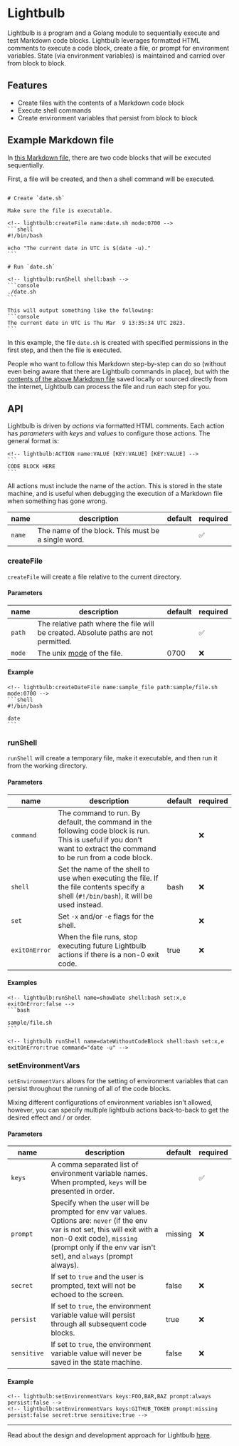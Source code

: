 # Lightbulb

Lightbulb is a program and a Golang module to sequentially execute and test Markdown code blocks. Lightbulb leverages formatted HTML comments to execute a code block, create a file, or prompt for environment variables. State (via environment variables) is maintained and carried over from block to block.

## Features

* Create files with the contents of a Markdown code block
* Execute shell commands
* Create environment variables that persist from block to block

## Example Markdown file

In [this Markdown file](examples/simple.md), there are two code blocks that will be executed sequentially.

First, a file will be created, and then a shell command will be executed.

~~~

# Create `date.sh`

Make sure the file is executable.

<!-- lightbulb:createFile name:date.sh mode:0700 -->
```shell
#!/bin/bash

echo "The current date in UTC is $(date -u)."
```

# Run `date.sh`

<!-- lightbulb:runShell shell:bash -->
```console
./date.sh
```

This will output something like the following:
```console
The current date in UTC is Thu Mar  9 13:35:34 UTC 2023.
```
~~~

In this example, the file `date.sh` is created with specified permissions in the first step, and then the file is executed.

People who want to follow this Markdown step-by-step can do so (without even being aware that there are Lightbulb commands in place), but with the [contents of the above Markdown file](examples/simple.md) saved locally or sourced directly from the internet, Lightbulb can process the file and run each step for you.

## API

Lightbulb is driven by _actions_ via formatted HTML comments. Each action has _parameters_ with _keys_ and _values_ to configure those actions. The general format is:

~~~
<!-- lightbulb:ACTION name:VALUE [KEY:VALUE] [KEY:VALUE] -->
```
CODE BLOCK HERE
```
~~~

All actions must include the name of the action. This is stored in the state machine, and is useful when debugging the execution of a Markdown file when something has gone wrong.

|name|description|default|required|
|----|-----------|-------|--------|
|`name`|The name of the block. This must be a single word.| | :white_check_mark:|


### createFile

`createFile` will create a file relative to the current directory.

#### Parameters

|name|description|default|required|
|----|-----------|-------|--------|
|`path`|The relative path where the file will be created. Absolute paths are not permitted.| |:white_check_mark:|
|`mode`|The unix [mode](https://linuxhandbook.com/chmod-command/) of the file.| 0700 | :x: |

#### Example

~~~
<!-- lightbulb:createDateFile name:sample_file path:sample/file.sh mode:0700 -->
```shell
#!/bin/bash

date
```
~~~

### runShell

`runShell` will create a temporary file, make it executable, and then run it from the working directory.

#### Parameters

|name|description|default|required|
|----|-----------|-------|--------|
|`command`|The command to run. By default, the command in the following code block is run. This is useful if you don't want to extract the command to be run from a code block.||:x:|
|`shell`|Set the name of the shell to use when executing the file. If the file contents specify a shell (`#!/bin/bash`), it will be used instead.|bash|:x:|
|`set`|Set `-x` and/or `-e` flags for the shell.||:x:|
|`exitOnError`|When the file runs, stop executing future Lightbulb actions if there is a non-0 exit code.|true|:x:|

#### Examples

~~~
<!-- lightbulb:runShell name=showDate shell:bash set:x,e exitOnError:false -->
```bash

sample/file.sh
```
~~~

~~~
<!-- lightbulb runShell name=dateWithoutCodeBlock shell:bash set:x,e exitOnError:true command="date -u" -->
~~~

### setEnvironmentVars

`setEnvironmentVars` allows for the setting of environment variables that can persist throughout the running of all of the code blocks.

Mixing different configurations of environment variables isn't allowed, however, you can specify multiple lightbulb actions back-to-back to get the desired effect and / or order.

#### Parameters

|name|description|default|required|
|----|-----------|-------|--------|
|`keys`|A comma separated list of environment variable names. When prompted, `keys` will be presented in order.||:white_check_mark:|
|`prompt`|Specify when the user will be prompted for env var values. Options are: `never` (if the env var is not set, this will exit with a non-0 exit code), `missing` (prompt only if the env var isn't set), and `always` (prompt always).|missing|:x:|
|`secret`|If set to `true` and the user is prompted, text will not be echoed to the screen.|false|:x:|
|`persist`|If set to `true`, the environment variable value will persist through all subsequent code blocks.|true|:x:|
|`sensitive`|If set to `true`, the environment variable value will never be saved in the state machine.|false|:x:|

#### Example

~~~
<!-- lightbulb:setEnvironmentVars keys:FOO,BAR,BAZ prompt:always persist:false -->
<!-- lightbulb:setEnvironmentVars keys:GITHUB_TOKEN prompt:missing persist:false secret:true sensitive:true -->
~~~

---
Read about the design and development approach for Lightbulb [here](docs/design_and_development.md).